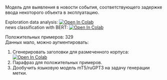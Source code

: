 Модель для выявления в новости события, соответствующего задержке ввода некоторого объекта в эксплуатацию.</br>


Exploration data analysis:  [![Open In Colab](https://colab.research.google.com/assets/colab-badge.svg)](https://colab.research.google.com/github/shitkov/news_classification/blob/main/news_classification_EDA.ipynb)</br>
news classification with BERT: [![Open In Colab](https://colab.research.google.com/assets/colab-badge.svg)](https://colab.research.google.com/github/shitkov/news_classification/blob/main/news_classification_EDA.ipynb)</br>

Положительных примеров: 329</br>
Данных мало, можно аугментировать:
1. Сгенерировать заголовки для размеченного корпуса: [![Open In Colab](https://colab.research.google.com/assets/colab-badge.svg)](https://colab.research.google.com/github/shitkov/news_classification/blob/main/news_classification_summarization.ipynb)</br>
2. Парафраз для положительных примеров.
3. Дообучить языковую модель mT5/ruGPT3 на задачу генерации метки.
